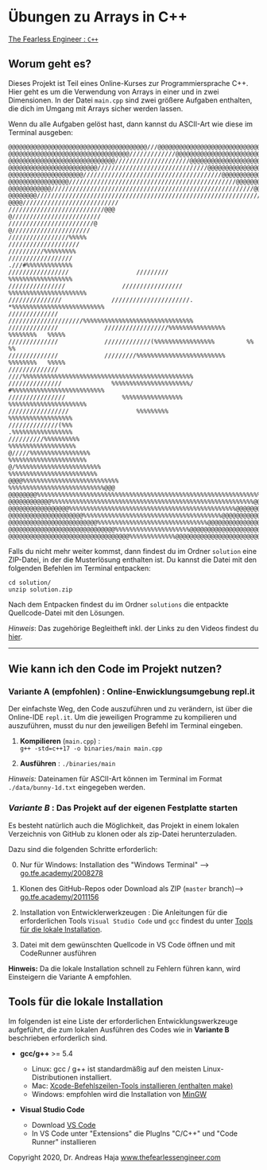# Übungen zu Arrays in C++

[The Fearless Engineer : `C++`](https://www.thefearlessengineer.com/cpp-kurs)

##
## Worum geht es?

Dieses Projekt ist Teil eines Online-Kurses zur Programmiersprache C++. Hier geht es um die Verwendung von Arrays in einer und in zwei Dimensionen. In der Datei `main.cpp` sind zwei größere Aufgaben enthalten, die dich im Umgang mit Arrays sicher werden lassen.

Wenn du alle Aufgaben gelöst hast, dann kannst du ASCII-Art wie diese im Terminal ausgeben:

```text
@@@@@@@@@@@@@@@@@@@@@@@@@@@@@@@@@@@@@@@///@@@@@@@@@@@@@@@@@@@@@@@@@@@@@@@@@@@@@@
@@@@@@@@@@@@@@@@@@@@@@@@@@@@@@@@@@/////////////@@@@@@@@@@@@@@@@@@@@@@@@@@@@@@@@@
@@@@@@@@@@@@@@@@@@@@@@@@@@@@@@/////////////////////@@@@@@@@@@@@@@@@@@@@@@@@@@@@@
@@@@@@@@@@@@@@@@@@@@@@@@@///////////////////////////////@@@@@@@@@@@@@@@@@@@@@@@@
@@@@@@@@@@@@@@@@@@@@@///////////////////////////////////////@@@@@@@@@@@@@@@@@@@@
@@@@@@@@@@@@@@@@@///////////////////////////////////////////////@@@@@@@@@@@@@@@@
@@@@@@@@@@@@/////////////////////////////////////////////////////////@@@@@@@@@@@
@@@@@@@@/////////////////////////////////////////////////////////////////@@@@@@@
@@@@///////////////////////////                   ///////////////////////////@@@
@/////////////////////////                             ////////////////////////@
@//////////////////////                                   /////////////////%%%%%
////////////////////                                         //////////%%%%%%%%%
//////////////////                                            .///#%%%%%%%%%%%%%
/////////////////                   /////////                 %%%%%%%%%%%%%%%%%%
////////////////                /////////////////         %%%%%%%%%%%%%%%%%%%%%%
///////////////              //////////////////////. *%%%%%%%%%%%%%%%%%%%%%%%%%%
//////////////              /////////////////////%%%%%%%%%%%%%%%%%%%%%%%%%%%%%%%
//////////////             //////////////////%%%%%%%%%%%%%%%%   %%%%%%%%   %%%%%
//////////////             /////////////(%%%%%%%%%%%%%%%%%         %%         %%
//////////////             /////////%%%%%%%%%%%%%%%%%%%%%%%%%   %%%%%%%%   %%%%%
//////////////              ////%%%%%%%%%%%%%%%%%%%%%%%%%%%%%%%%%%%%%%%%%%%%%%%%
///////////////              %%%%%%%%%%%%%%%%%%%%%%/ #%%%%%%%%%%%%%%%%%%%%%%%%%%
////////////////                %%%%%%%%%%%%%%%%%         %%%%%%%%%%%%%%%%%%%%%%
/////////////////                   %%%%%%%%%                 %%%%%%%%%%%%%%%%%%
//////////////(%%%                                            .%%%%%%%%%%%%%%%%%
//////////%%%%%%%%%%                                         %%%%%%%%%%%%%%%%%%%
@/////%%%%%%%%%%%%%%%%%                                   %%%%%%%%%%%%%%%%%%%%%%
@/%%%%%%%%%%%%%%%%%%%%%%%%                             %%%%%%%%%%%%%%%%%%%%%%%%%
@@@@%%%%%%%%%%%%%%%%%%%%%%%%%%%                   %%%%%%%%%%%%%%%%%%%%%%%%%%%@@@
@@@@@@@@%%%%%%%%%%%%%%%%%%%%%%%%%%%%%%%%%%%%%%%%%%%%%%%%%%%%%%%%%%%%%%%%%@@@@@@@
@@@@@@@@@@@@%%%%%%%%%%%%%%%%%%%%%%%%%%%%%%%%%%%%%%%%%%%%%%%%%%%%%%%%%@@@@@@@@@@@
@@@@@@@@@@@@@@@@@%%%%%%%%%%%%%%%%%%%%%%%%%%%%%%%%%%%%%%%%%%%%%%%@@@@@@@@@@@@@@@@
@@@@@@@@@@@@@@@@@@@@@%%%%%%%%%%%%%%%%%%%%%%%%%%%%%%%%%%%%%%%@@@@@@@@@@@@@@@@@@@@
@@@@@@@@@@@@@@@@@@@@@@@@@%%%%%%%%%%%%%%%%%%%%%%%%%%%%%%%@@@@@@@@@@@@@@@@@@@@@@@@
@@@@@@@@@@@@@@@@@@@@@@@@@@@@@@%%%%%%%%%%%%%%%%%%%%%@@@@@@@@@@@@@@@@@@@@@@@@@@@@@
@@@@@@@@@@@@@@@@@@@@@@@@@@@@@@@@@@%%%%%%%%%%%%%@@@@@@@@@@@@@@@@@@@@@@@@@@@@@@@@@
```

Falls du nicht mehr weiter kommst, dann findest du im Ordner `solution` eine ZIP-Datei, in der die Musterlösung enthalten ist. Du kannst die Datei mit den folgenden Befehlen im Terminal entpacken:

```text
cd solution/
unzip solution.zip 
```

Nach dem Entpacken findest du im Ordner `solutions` die entpackte Quellcode-Datei mit den Lösungen.

*Hinweis*: Das zugehörige Begleitheft inkl. der Links zu den Videos findest du [hier](https://go.tfe.academy/2012047).

---

## Wie kann ich den Code im Projekt nutzen?

### **Variante A (empfohlen)** : Online-Enwicklungsumgebung repl.it

Der einfachste Weg, den Code auszuführen und zu verändern, ist über die Online-IDE `repl.it`. Um die jeweiligen Programme zu kompilieren und auszuführen, musst du nur den jeweiligen Befehl im Terminal eingeben.

1. **Kompilieren** (`main.cpp`) :  
`g++ -std=c++17 -o binaries/main main.cpp`

2. **Ausführen** :
`./binaries/main`

*Hinweis:* Dateinamen für ASCII-Art können im Terminal im Format `./data/bunny-1d.txt` eingegeben werden.

### *Variante B* : Das Projekt auf der eigenen Festplatte starten

Es besteht natürlich auch die Möglichkeit, das Projekt in einem lokalen Verzeichnis von GitHub zu klonen oder als zip-Datei herunterzuladen.

Dazu sind die folgenden Schritte erforderlich:

0. Nur für Windows: Installation des "Windows Terminal" --> [go.tfe.academy/2008278](https://go.tfe.academy/2008278)

1. Klonen des GitHub-Repos oder Download als ZIP (`master` branch)--> [go.tfe.academy/2011156](https://go.tfe.academy/2011156)

2. Installation von Entwicklerwerkzeugen : Die Anleitungen für die erforderlichen Tools `Visual Studio Code` und `gcc` findest du unter [Tools für die lokale Installation](#Tools-für-die-lokale-Installation).

3. Datei mit dem gewünschten Quellcode in VS Code öffnen und mit CodeRunner ausführen

**Hinweis:** Da die lokale Installation schnell zu Fehlern führen kann, wird Einsteigern die Variante A empfohlen.

## Tools für die lokale Installation

Im folgenden ist eine Liste der erforderlichen Entwicklungswerkzeuge aufgeführt, die zum lokalen Ausführen des Codes wie in **Variante B** beschrieben erforderlich sind.

* **gcc/g++** >= 5.4 
	* Linux: gcc / g++ ist standardmäßig auf den meisten Linux-Distributionen installiert. 
	* Mac: [Xcode-Befehlszeilen-Tools installieren (enthalten make)](https://developer.apple.com/xcode/features/) 
	* Windows: empfohlen wird die Installation von [MinGW](http://www.mingw.org/) 

* **Visual Studio Code**
	* Download [VS Code](https://code.visualstudio.com/download)
	* In VS Code unter "Extensions" die PlugIns "C/C++" und "Code Runner" installieren


Copyright 2020, Dr. Andreas Haja
www.thefearlessengineer.com
